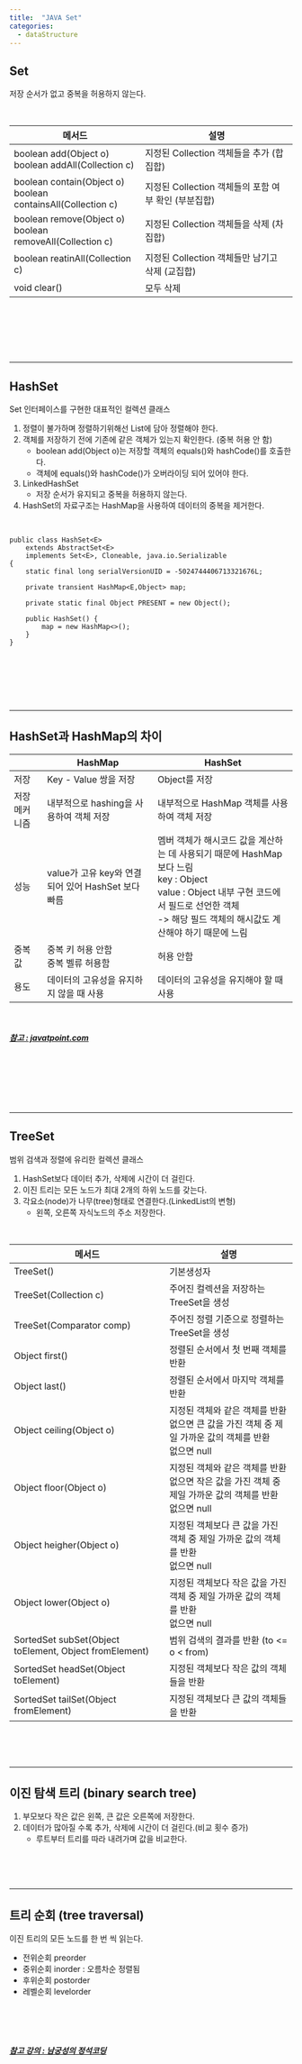 ```yaml
---
title:  "JAVA Set"
categories:
  - dataStructure
---
```


## Set
저장 순서가 없고 중복을 허용하지 않는다.

<br/>

| 메서드                                                              | 설명                      |
|------------------------------------------------------------------|-------------------------|
| boolean add(Object o)<br/>boolean addAll(Collection c)           | 지정된 Collection 객체들을 추가 (합집합)           |
| boolean contain(Object o)<br/>boolean containsAll(Collection c)  | 지정된 Collection 객체들의 포함 여부 확인 (부분집합)  |
| boolean remove(Object o)<br/>boolean removeAll(Collection c)     | 지정된 Collection 객체들을 삭제 (차집합)           |
| boolean reatinAll(Collection c)                                  | 지정된 Collection 객체들만 남기고 삭제 (교집합)     |
| void clear()                                                     | 모두 삭제     |

<br/>
<br/>
<br/>
<br/>
<br/>

---

## HashSet
Set 인터페이스를 구현한 대표적인 컬렉션 클래스  
1. 정렬이 불가하며 정렬하기위해선 List에 담아 정렬해야 한다.  
2. 객체를 저장하기 전에 기존에 같은 객체가 있는지 확인한다. (중복 허용 안 함)  
   - boolean add(Object o)는 저장할 객체의 equals()와 hashCode()를 호출한다.   
   - 객체에 equals()와 hashCode()가 오버라이딩 되어 있어야 한다.
3. LinkedHashSet
   - 저장 순서가 유지되고 중복을 허용하지 않는다.  
4. HashSet의 자료구조는 HashMap을 사용하여 데이터의 중복을 제거한다.

<br/>

```
public class HashSet<E>
    extends AbstractSet<E>
    implements Set<E>, Cloneable, java.io.Serializable
{
    static final long serialVersionUID = -5024744406713321676L;

    private transient HashMap<E,Object> map;

    private static final Object PRESENT = new Object();

    public HashSet() {
        map = new HashMap<>();
    }
}
```

<br/>
<br/>
<br/>
<br/>
<br/>



---

## HashSet과 HashMap의 차이

|        | HashMap                              | HashSet                                                                                                                                     |
|---------|--------------------------------------|---------------------------------------------------------------------------------------------------------------------------------------------|
| 저장      | Key - Value 쌍을 저장                    | Object를 저장                                                                                                                                  |
| 저장 메커니즘 | 내부적으로 hashing을 사용하여 객체 저장            | 내부적으로 HashMap 객체를 사용하여 객체 저장                                                                                                                |
| 성능      | value가 고유 key와 연결되어 있어 HashSet 보다 빠름 | 멤버 객체가 해시코드 값을 계산하는 데 사용되기 때문에 HashMap 보다 느림<br/>key : Object<br/>value : Object 내부 구현 코드에서 필드로 선언한 객체<br/>-> 해당 필드 객체의 해시값도 계산해야 하기 때문에 느림 |
| 중복값     | 중복 키 허용 안함<br/>중복 벨류 허용함             | 허용 안함                                                                                                                                       |
| 용도      | 데이터의 고유성을 유지하지 않을 때 사용               | 데이터의 고유성을 유지해야 할 때 사용                                                                                                                       |

<br/>

##### [참고 : javatpoint.com](https://www.javatpoint.com/difference-between-hashset-and-hashmap)
<br/>
<br/>
<br/>
<br/>
<br/>

---

## TreeSet
범위 검색과 정렬에 유리한 컬렉션 클래스  
1. HashSet보다 데이터 추가, 삭제에 시간이 더 걸린다.
2. 이진 트리는 모든 노드가 최대 2개의 하위 노드를 갖는다.
3. 각요소(node)가 나무(tree)형태로 연결한다.(LinkedList의 변형)
   - 왼쪽, 오른쪽 자식노드의 주소 저장한다.

<br/>

| 메서드                                                   | 설명                                                                    |
|-------------------------------------------------------|-----------------------------------------------------------------------|
| TreeSet()                                             | 기본생성자                                                                 |
| TreeSet(Collection c)                                 | 주어진 컬렉션을 저장하는 TreeSet을 생성                                             |
| TreeSet(Comparator comp)                              | 주어진 정렬 기준으로 정렬하는 TreeSet을 생성                                          |
| Object first()                                        | 정렬된 순서에서 첫 번째 객체를 반환                                                  |
| Object last()                                         | 정렬된 순서에서 마지막 객체를 반환                                                   |
| Object ceiling(Object o)                              | 지정된 객체와 같은 객체를 반환<br/>없으면 큰 값을 가진 객체 중 제일 가까운 값의 객체를 반환<br/>없으면 null  |
| Object floor(Object o)                                | 지정된 객체와 같은 객체를 반환<br/>없으면 작은 값을 가진 객체 중 제일 가까운 값의 객체를 반환<br/>없으면 null |
| Object heigher(Object o)                              | 지정된 객체보다 큰 값을 가진 객체 중 제일 가까운 값의 객체를 반환<br/>없으면 null                   |
| Object lower(Object o)                                | 지정된 객체보다 작은 값을 가진 객체 중 제일 가까운 값의 객체를 반환<br/>없으면 null                  |
| SortedSet subSet(Object toElement, Object fromElement) | 범위 검색의 결과를 반환 (to <= o < from)                                        |
| SortedSet headSet(Object toElement)                   | 지정된 객체보다 작은 값의 객체들을 반환                                                |
| SortedSet tailSet(Object fromElement)                 | 지정된 객체보다 큰 값의 객체들을 반환                                                 |

<br/>
<br/>
<br/>

---

## 이진 탐색 트리 (binary search tree)
1. 부모보다 작은 값은 왼쪽, 큰 값은 오른쪽에 저장한다.
2. 데이터가 많아질 수록 추가, 삭제에 시간이 더 걸린다.(비교 횟수 증가)
   - 루트부터 트리를 따라 내려가며 값을 비교한다.

<br/>
<br/>
<br/>

---

## 트리 순회 (tree traversal)
이진 트리의 모든 노드를 한 번 씩 읽는다.
 - 전위순회 preorder
 - 중위순회 inorder : 오름차순 정렬됨
 - 후위순회 postorder
 - 레벨순회 levelorder

<br/>
<br/>
<br/>

##### [참고 강의 : 남궁성의 정석코딩](https://www.youtube.com/watch?v=JYcFX4O2kqM&list=PLW2UjW795-f6xWA2_MUhEVgPauhGl3xIp&index=128)